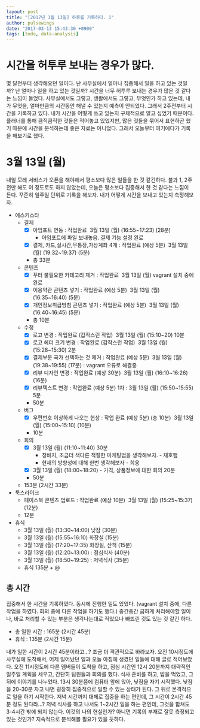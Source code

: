 ```yaml
---
layout: post
title: "[2017년 3월 13일] 하루를 기록하다. 1"
author: pulsewings
date: "2017-03-13 15:43:30 +0900"
tags: [todo, data-analysis]
---
```


# 시간을 허투루 보내는 경우가 많다.
몇 달전부터 생각해오던 일이다. 난 사무실에서 얼마나 집중해서 일을 하고 있는 것일까?
난 얼마나 일을 하고 있는 것일까? 시간을 너무 허투루 보내는 경우가 많은 것 같다는 느낌이 들었다.
사무실에서도 그렇고, 생활에서도 그렇고, 무엇인가 하고 있는데, 내가 무엇을, 얼마만큼의 시간동안 해낼 수 있는지 예측이 안되었다. 그래서 2주전부터 시간을 기록하고 있다. 내가 시간을 어떻게 쓰고 있는지 구체적으로 알고 싶었기 때문이다. 플래너를 통해 큼직큼직한 것들은 적어놓고 있었지만, 많은 것들을 묶어서 표현하곤 했기 때문에 시간을 분석하는데 좋은 자료는 아니었다. 그래서 오늘부터 여기에다가 기록을 해보기로 했다.  

# 3월 13일 (월)
내일 모레 서비스가 오픈을 해야해서 평소보다 많은 일들을 한 것 같긴하다. 불과 1, 2주전만 해도 이 정도로도 하지 않았는데, 오늘은 평소보다 집중해서 한 것 같다는 느낌이 든다. 꾸준히 일주일 단위로 기록을 해보자. 내가 어떻게 시간을 보내고 있는지 측정해보자.

- 에스키스타
  - 결제
    - [x] 아임포트 연동 : 작업완료  3월 13일 (월) (16:55~17:23) (28분) 
      - 아임포트에 파일 보내놓음. 결제 기능 설정 완료
    - [x] 결제, 카드,실시간,무통장,가상계좌 4개 : 작업완료 (예상 5분)  3월 13일 (월) (19:32~19:37) (5분)
    - 총 33분
  - 콘텐츠
    - [x] 푸터 불필요한 카테고리 제거 : 작업완료  3월 13일 (월) vagrant 설치 중에 완료
    - [x] 이용약관 콘텐츠 넣기 : 작업완료 (예상 5분)  3월 13일 (월) (16:35~16:40) (5분)
    - [x] 개인정보취급방침 콘텐츠 넣기 : 작업완료 (예상 5분)  3월 13일 (월) (16:40~16:45) (5분)
    - 총 10분
  - 수정
    - [x] 로고 변경 : 작업완료 (갑작스런 작업)  3월 13일 (월) (15:10~20) 10분
    - [x] 로고 헤더 크기 변경 : 작업완료 (갑작스런 작업)  3월 13일 (월) (15:28~15:30) 2분
    - [x] 결제부분 국가 선택하는 것 제거 : 작업완료 (예상 5분)  3월 13일 (월) (19:38~19:55) (17분) : vagrant 오류로 해결중
    - [x] 리뷰 디자인 변경 : 작업완료 (예상 30분)  3월 13일 (월) (16:10~16:26) (16분)
    - [x] 리뷰텍스트 변경 : 작업완료 (예상 5분) 1차 : 3월 13일 (월) (15:50~15:55) 5분
    - 50분
  - 버그
    - [x] 우편번호 이상하게 나오는 현상 : 작업 완료 (예상 5분) (총 10분)  3월 13일 (월) (15:00~15:10) (10분)
    - 10분
  - 회의
    - [x] 3월 13일 (월) (11:10~11:40) 30분
      - 청바지, 조금더 색다른 적절한 마케팅법을 생각해보자. - 재호햄
      - 현재의 방향성에 대해 한번 생각해보자 - 희웅
    - [x] 3월 13일 (월) (18:00~18:20) - 가격, 상품정보에 대한 회의 20분
    - 50분
  - 153분 (2시간 33분)
- 룩스라이크
  - 페이스북 콘텐츠 업로드 : 작업완료 (예상 10분)  3월 13일 (월) (15:25~15:37) (12분)
  - 12분
- 휴식
  - 3월 13일 (월) (13:30~14:00) 낮잠 (30분)
  - 3월 13일 (월) (15:55~16:10) 화장실 (15분)
  - 3월 13일 (월) (17:20~17:35) 화장실, 산책 (15분)
  - 3월 13일 (월) (12:20~13:00) : 점심식사 (40분)
  - 3월 13일 (월) (18:50~19:25) : 저녁식사 (35분)
  - 휴식 135분 + @

## 총 시간
집중해서 한 시간을 기록하였다. 동시에 진행한 일도 있었다. (vagrant 설치 중에, 다른 작업을 하였다. 회의 중에 다른 작업을 하기도 했다.) 중간중간 급하게 처리해야할 일이나, 바로 처리할 수 있는 부분은 생각나는대로 적었으나 빠뜨린 것도 있는 것 같긴 하다.
- 총 일한 시간 : 165분 (2시간 45분)
- 휴식 : 135분 (2시간 15분)

내가 일한 시간이 2시간 45분이라고...?
조금 더 객관적으로 바라보자. 오전 10시정도에 사무실에 도착해서, 어제 일어났던 일과 오늘 아침에 생겼던 일들에 대해 글로 적어보았다. 오전 11시정도에 다른 멤버들이 도착을 하고, 점심 시간인 12시 20분까지 대략적인 일주일 계획을 세우고, 간단히 팀원들과 회의를 했다. 식사 준비를 하고, 밥을 먹었고, 그 뒤에 이야기를 나누었다. 13시 30분쯤에 컴퓨터 앞에 앉아, 낮잠을 자기 시작했다. 낮잠을 20-30분 자고 나면 굉장히 집중적으로 일할 수 있는 상태가 된다. 그 뒤로 본격적으로 일을 하기 시작한다. 저녁 시간까지 대체로 집중을 하는 편인데, 그 시간이 2시간 45분 정도 된다라...? 저녁 식사를 하고 나서도 1~2시간 일을 하는 편인데, 그것을 합쳐도 3-4시간 밖에 되지 않는다. 이것의 나의 현실인가? 아니면 기록의 부재로 잘못 측정되고 있는 것인가? 지속적으로 분석해볼 필요가 있을 듯하다.
